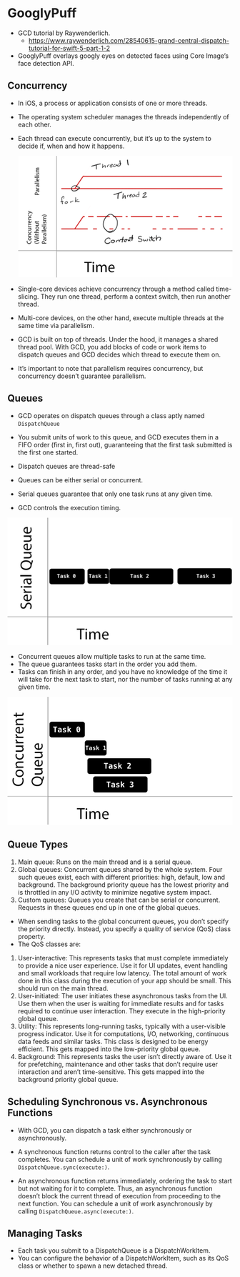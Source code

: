 # GooglyPuff
 - GCD tutorial by Raywenderlich. 
    - https://www.raywenderlich.com/28540615-grand-central-dispatch-tutorial-for-swift-5-part-1-2
 - GooglyPuff overlays googly eyes on detected faces using Core Image’s face detection API.

## Concurrency
 - In iOS, a process or application consists of one or more threads. 
 - The operating system scheduler manages the threads independently of each other. 
 - Each thread can execute concurrently, but it’s up to the system to decide if, when and how it happens.
    
    ![Feed Loading Feature](Images/Concurrency_vs_Parallelism.png)
    
 - Single-core devices achieve concurrency through a method called time-slicing. They run one thread, perform a context switch, then run another thread.
 - Multi-core devices, on the other hand, execute multiple threads at the same time via parallelism.
 
 - GCD is built on top of threads. Under the hood, it manages a shared thread pool. With GCD, you add blocks of code or work items to dispatch queues and GCD decides which thread to execute them on.
 
 - It’s important to note that parallelism requires concurrency, but concurrency doesn’t guarantee parallelism.
 
 
 ## Queues
  - GCD operates on dispatch queues through a class aptly named `DispatchQueue`
  - You submit units of work to this queue, and GCD executes them in a FIFO order (first in, first out), guaranteeing that the first task submitted is the first one started.
  - Dispatch queues are thread-safe
  
  - Queues can be either serial or concurrent. 
  - Serial queues guarantee that only one task runs at any given time. 
  - GCD controls the execution timing.
  
  ![Feed Loading Feature](Images/Serial-Queue-Swift.png)
  
  - Concurrent queues allow multiple tasks to run at the same time. 
  - The queue guarantees tasks start in the order you add them. 
  - Tasks can finish in any order, and you have no knowledge of the time it will take for the next task to start, nor the number of tasks running at any given time.
  
  ![Feed Loading Feature](Images/Concurrent-Queue-Swift.png)
  
  
## Queue Types
 1. Main queue: Runs on the main thread and is a serial queue.
 2. Global queues: Concurrent queues shared by the whole system. Four such queues exist, each with different priorities: high, default, low and background. The background priority queue has the lowest priority and is throttled in any I/O activity to minimize negative system impact.
 3. Custom queues: Queues you create that can be serial or concurrent. Requests in these queues end up in one of the global queues.
 
 - When sending tasks to the global concurrent queues, you don’t specify the priority directly. Instead, you specify a quality of service (QoS) class property. 
 - The QoS classes are:
 1. User-interactive: This represents tasks that must complete immediately to provide a nice user experience. Use it for UI updates, event handling and small workloads that require low latency. The total amount of work done in this class during the execution of your app should be small. This should run on the main thread.
 2. User-initiated: The user initiates these asynchronous tasks from the UI. Use them when the user is waiting for immediate results and for tasks required to continue user interaction. They execute in the high-priority global queue.
 3. Utility: This represents long-running tasks, typically with a user-visible progress indicator. Use it for computations, I/O, networking, continuous data feeds and similar tasks. This class is designed to be energy efficient. This gets mapped into the low-priority global queue.
 4. Background: This represents tasks the user isn’t directly aware of. Use it for prefetching, maintenance and other tasks that don’t require user interaction and aren’t time-sensitive. This gets mapped into the background priority global queue.
 
 
## Scheduling Synchronous vs. Asynchronous Functions
 - With GCD, you can dispatch a task either synchronously or asynchronously.

 - A synchronous function returns control to the caller after the task completes. You can schedule a unit of work synchronously by calling `DispatchQueue.sync(execute:)`.
 - An asynchronous function returns immediately, ordering the task to start but not waiting for it to complete. Thus, an asynchronous function doesn’t block the current thread of execution from proceeding to the next function. You can schedule a unit of work asynchronously by calling `DispatchQueue.async(execute:)`.

## Managing Tasks
 - Each task you submit to a DispatchQueue is a DispatchWorkItem. 
 - You can configure the behavior of a DispatchWorkItem, such as its QoS class or whether to spawn a new detached thread.
 
 
